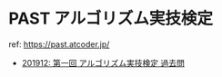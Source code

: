 # PAST アルゴリズム実技検定

ref: https://past.atcoder.jp/

- [201912: 第一回 アルゴリズム実技検定 過去問](https://atcoder.jp/contests/past201912-open)
